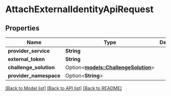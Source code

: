# AttachExternalIdentityApiRequest

## Properties

Name | Type | Description | Notes
------------ | ------------- | ------------- | -------------
**provider_service** | **String** |  | 
**external_token** | **String** |  | 
**challenge_solution** | Option<[**models::ChallengeSolution**](ChallengeSolution.md)> |  | [optional]
**provider_namespace** | Option<**String**> |  | [optional]

[[Back to Model list]](../README.md#documentation-for-models) [[Back to API list]](../README.md#documentation-for-api-endpoints) [[Back to README]](../README.md)


